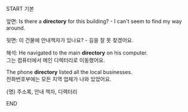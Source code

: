 START
기본

앞면:
Is there a **directory** for this building? - I can't seem to find my way around.

뒷면:
이 건물에 안내책자가 있나요? - 길을 잘 못 찾겠어요.

해석:
He navigated to the main **directory** on his computer.  
그는 컴퓨터에서 메인 디렉터리로 이동했어요.

The phone **directory** listed all the local businesses.  
전화번호부에는 모든 지역 업체가 나와 있었어요.

{명} 주소록, 안내 책자, 디렉터리
<!--ID: 1743750350544-->
END